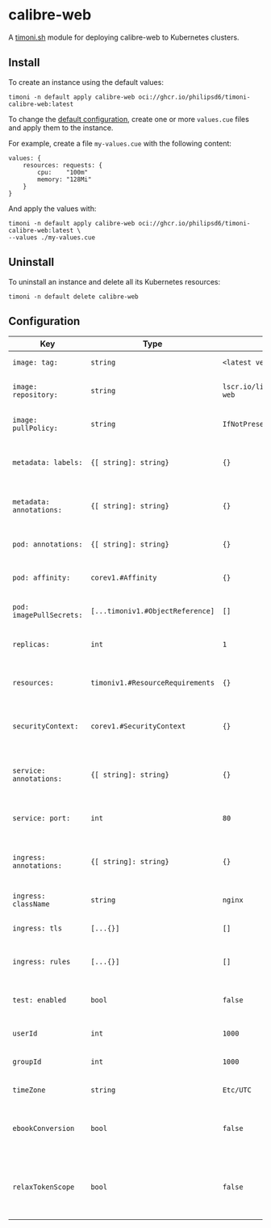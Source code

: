 # calibre-web

A [timoni.sh](http://timoni.sh) module for deploying calibre-web to Kubernetes clusters.

## Install

To create an instance using the default values:

```shell
timoni -n default apply calibre-web oci://ghcr.io/philipsd6/timoni-calibre-web:latest
```

To change the [default configuration](#configuration),
create one or more `values.cue` files and apply them to the instance.

For example, create a file `my-values.cue` with the following content:

```cue
values: {
	resources: requests: {
		cpu:    "100m"
		memory: "128Mi"
	}
}
```

And apply the values with:

```shell
timoni -n default apply calibre-web oci://ghcr.io/philipsd6/timoni-calibre-web:latest \
--values ./my-values.cue
```

## Uninstall

To uninstall an instance and delete all its Kubernetes resources:

```shell
timoni -n default delete calibre-web
```

## Configuration

| Key                      | Type                             | Default                           | Description                                                                                                                                  |
|--------------------------|----------------------------------|-----------------------------------|----------------------------------------------------------------------------------------------------------------------------------------------|
| `image: tag:`            | `string`                         | `<latest version>`                | Container image tag                                                                                                                          |
| `image: repository:`     | `string`                         | `lscr.io/linuxserver/calibre-web` | Container image repository                                                                                                                   |
| `image: pullPolicy:`     | `string`                         | `IfNotPresent`                    | [Kubernetes image pull policy](https://kubernetes.io/docs/concepts/containers/images/#image-pull-policy)                                     |
| `metadata: labels:`      | `{[ string]: string}`            | `{}`                              | Common labels for all resources                                                                                                              |
| `metadata: annotations:` | `{[ string]: string}`            | `{}`                              | Common annotations for all resources                                                                                                         |
| `pod: annotations:`      | `{[ string]: string}`            | `{}`                              | Annotations applied to pods                                                                                                                  |
| `pod: affinity:`         | `corev1.#Affinity`               | `{}`                              | [Kubernetes affinity and anti-affinity](https://kubernetes.io/docs/concepts/scheduling-eviction/assign-pod-node/#affinity-and-anti-affinity) |
| `pod: imagePullSecrets:` | `[...timoniv1.#ObjectReference]` | `[]`                              | [Kubernetes image pull secrets](https://kubernetes.io/docs/concepts/containers/images/#specifying-imagepullsecrets-on-a-pod)                 |
| `replicas:`              | `int`                            | `1`                               | Kubernetes deployment replicas                                                                                                               |
| `resources:`             | `timoniv1.#ResourceRequirements` | `{}`                              | [Kubernetes resource requests and limits](https://kubernetes.io/docs/concepts/configuration/manage-resources-containers)                     |
| `securityContext:`       | `corev1.#SecurityContext`        | `{}`                              | [Kubernetes container security context](https://kubernetes.io/docs/tasks/configure-pod-container/security-context)                           |
| `service: annotations:`  | `{[ string]: string}`            | `{}`                              | Annotations applied to the Kubernetes Service                                                                                                |
| `service: port:`         | `int`                            | `80`                              | Kubernetes Service HTTP port                                                                                                                 |
| `ingress: annotations:`  | `{[ string]: string}`            | `{}`                              | Annotations applied to the Kubernetes Ingress                                                                                                |
| `ingress: className`     | `string`                         | `nginx`                           | Ingress Class Name                                                                                                                           |
| `ingress: tls`           | `[...{}]`                        | `[]`                              | The TLS settings for the ingress                                                                                                             |
| `ingress: rules`         | `[...{}]`                        | `[]`                              | The routing rules for the ingress                                                                                                            |
| `test: enabled`          | `bool`                           | `false`                           | Run a test job to confirm it works                                                                                                           |
| `userId`                 | `int`                            | `1000`                            | The UserID to use                                                                                                                            |
| `groupId`                | `int`                            | `1000`                            | The GroupID to use                                                                                                                           |
| `timeZone`               | `string`                         | `Etc/UTC`                         | The timezone                                                                                                                                 |
| `ebookConversion`        | `bool`                           | `false`                           | Adds the ability to perform ebook conversion                                                                                                 |
| `relaxTokenScope`        | `bool`                           | `false`                           | Optionally set this to allow Google OAUTH to work                                                                                            |
